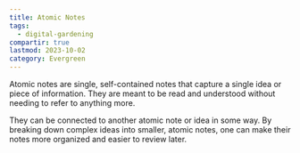 ```yaml
---
title: Atomic Notes
tags:
  - digital-gardening
compartir: true
lastmod: 2023-10-02
category: Evergreen
---
```


Atomic notes are single, self-contained notes that capture a single idea or piece of information. They are meant to be read and understood without needing to refer to anything more.

They can be connected to another atomic note or idea in some way. By breaking down complex ideas into smaller, atomic notes, one can make their notes more organized and easier to review later.
